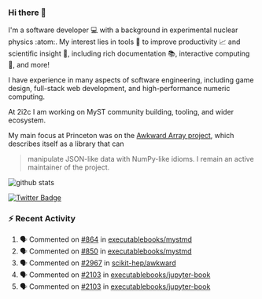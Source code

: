 ### Hi there 👋 

I'm a software developer 💻 with a background in experimental nuclear physics :atom:. My interest lies in tools :wrench: to improve productivity :chart_with_upwards_trend: and scientific insight :telescope:, including rich documentation 📚, interactive computing 🧮, and more! 

I have experience in many aspects of software engineering, including game design, full-stack web development, and high-performance numeric computing. 

At 2i2c I am working on MyST community building, tooling, and wider ecosystem. 

My main focus at Princeton was on the [Awkward Array project](awkward-array.org/), which describes itself as a library that can 
> manipulate JSON-like data with NumPy-like idioms. I remain an active maintainer of the project. 

![github stats](https://github-readme-stats.vercel.app/api?username=agoose77&show_icons=true&hide_rank=true&hide_title=true&bg_color=30,e76445,904e95&text_color=efe3ec&icon_color=efe3ec)
<!--
**agoose77/agoose77** is a ✨ _special_ ✨ repository because its `README.md` (this file) appears on your GitHub profile.

Here are some ideas to get you started:

- 🔭 I’m currently working on ...
- 🌱 I’m currently learning ...
- 👯 I’m looking to collaborate on ...
- 🤔 I’m looking for help with ...
- 💬 Ask me about ...
- 📫 How to reach me: ...
- 😄 Pronouns: ...
- ⚡ Fun fact: ...
-->

[![Twitter Badge](https://img.shields.io/twitter/follow/agoose77?style=flat-square&logo=Twitter&logoColor=white&color=cornflowerblue)](https://twitter.com/agoose77)

### :zap: Recent Activity

<!--START_SECTION:activity-->
1. 🗣 Commented on [#864](https://github.com/executablebooks/mystmd/pull/864#issuecomment-1904899085) in [executablebooks/mystmd](https://github.com/executablebooks/mystmd)
2. 🗣 Commented on [#850](https://github.com/executablebooks/mystmd/pull/850#issuecomment-1904894302) in [executablebooks/mystmd](https://github.com/executablebooks/mystmd)
3. 🗣 Commented on [#2967](https://github.com/scikit-hep/awkward/pull/2967#issuecomment-1904150422) in [scikit-hep/awkward](https://github.com/scikit-hep/awkward)
4. 🗣 Commented on [#2103](https://github.com/executablebooks/jupyter-book/issues/2103#issuecomment-1904142456) in [executablebooks/jupyter-book](https://github.com/executablebooks/jupyter-book)
5. 🗣 Commented on [#2103](https://github.com/executablebooks/jupyter-book/issues/2103#issuecomment-1904020212) in [executablebooks/jupyter-book](https://github.com/executablebooks/jupyter-book)
<!--END_SECTION:activity-->
